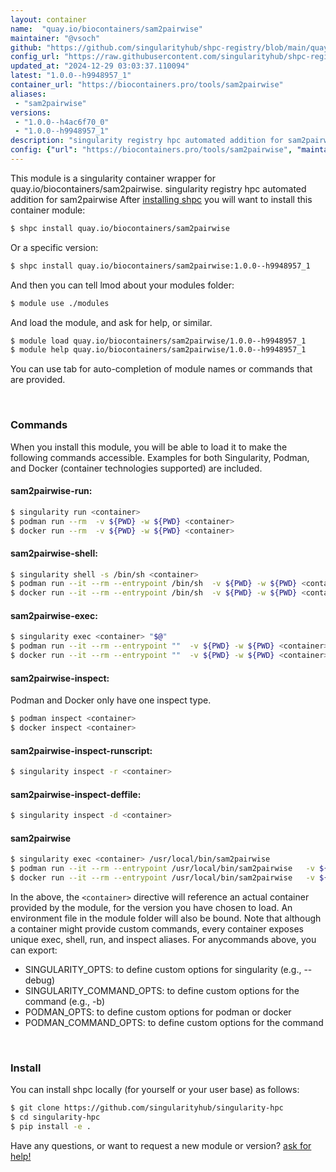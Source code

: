 ```yaml
---
layout: container
name:  "quay.io/biocontainers/sam2pairwise"
maintainer: "@vsoch"
github: "https://github.com/singularityhub/shpc-registry/blob/main/quay.io/biocontainers/sam2pairwise/container.yaml"
config_url: "https://raw.githubusercontent.com/singularityhub/shpc-registry/main/quay.io/biocontainers/sam2pairwise/container.yaml"
updated_at: "2024-12-29 03:03:37.110094"
latest: "1.0.0--h9948957_1"
container_url: "https://biocontainers.pro/tools/sam2pairwise"
aliases:
 - "sam2pairwise"
versions:
 - "1.0.0--h4ac6f70_0"
 - "1.0.0--h9948957_1"
description: "singularity registry hpc automated addition for sam2pairwise"
config: {"url": "https://biocontainers.pro/tools/sam2pairwise", "maintainer": "@vsoch", "description": "singularity registry hpc automated addition for sam2pairwise", "latest": {"1.0.0--h9948957_1": "sha256:57678c8550db7e2b2b2c315f0108f1e1cacd6024de30aaaae29be6a874eab766"}, "tags": {"1.0.0--h4ac6f70_0": "sha256:0d688c7b09c9eaf656cbaca89cfe5c8856577b87573f7fe22d9594d43175117a", "1.0.0--h9948957_1": "sha256:57678c8550db7e2b2b2c315f0108f1e1cacd6024de30aaaae29be6a874eab766"}, "docker": "quay.io/biocontainers/sam2pairwise", "aliases": {"sam2pairwise": "/usr/local/bin/sam2pairwise"}}
---
```


This module is a singularity container wrapper for quay.io/biocontainers/sam2pairwise.
singularity registry hpc automated addition for sam2pairwise
After [installing shpc](#install) you will want to install this container module:


```bash
$ shpc install quay.io/biocontainers/sam2pairwise
```

Or a specific version:

```bash
$ shpc install quay.io/biocontainers/sam2pairwise:1.0.0--h9948957_1
```

And then you can tell lmod about your modules folder:

```bash
$ module use ./modules
```

And load the module, and ask for help, or similar.

```bash
$ module load quay.io/biocontainers/sam2pairwise/1.0.0--h9948957_1
$ module help quay.io/biocontainers/sam2pairwise/1.0.0--h9948957_1
```

You can use tab for auto-completion of module names or commands that are provided.

<br>

### Commands

When you install this module, you will be able to load it to make the following commands accessible.
Examples for both Singularity, Podman, and Docker (container technologies supported) are included.

#### sam2pairwise-run:

```bash
$ singularity run <container>
$ podman run --rm  -v ${PWD} -w ${PWD} <container>
$ docker run --rm  -v ${PWD} -w ${PWD} <container>
```

#### sam2pairwise-shell:

```bash
$ singularity shell -s /bin/sh <container>
$ podman run --it --rm --entrypoint /bin/sh  -v ${PWD} -w ${PWD} <container>
$ docker run --it --rm --entrypoint /bin/sh  -v ${PWD} -w ${PWD} <container>
```

#### sam2pairwise-exec:

```bash
$ singularity exec <container> "$@"
$ podman run --it --rm --entrypoint ""  -v ${PWD} -w ${PWD} <container> "$@"
$ docker run --it --rm --entrypoint ""  -v ${PWD} -w ${PWD} <container> "$@"
```

#### sam2pairwise-inspect:

Podman and Docker only have one inspect type.

```bash
$ podman inspect <container>
$ docker inspect <container>
```

#### sam2pairwise-inspect-runscript:

```bash
$ singularity inspect -r <container>
```

#### sam2pairwise-inspect-deffile:

```bash
$ singularity inspect -d <container>
```


#### sam2pairwise

```bash
$ singularity exec <container> /usr/local/bin/sam2pairwise
$ podman run --it --rm --entrypoint /usr/local/bin/sam2pairwise   -v ${PWD} -w ${PWD} <container> -c " $@"
$ docker run --it --rm --entrypoint /usr/local/bin/sam2pairwise   -v ${PWD} -w ${PWD} <container> -c " $@"
```



In the above, the `<container>` directive will reference an actual container provided
by the module, for the version you have chosen to load. An environment file in the
module folder will also be bound. Note that although a container
might provide custom commands, every container exposes unique exec, shell, run, and
inspect aliases. For anycommands above, you can export:

 - SINGULARITY_OPTS: to define custom options for singularity (e.g., --debug)
 - SINGULARITY_COMMAND_OPTS: to define custom options for the command (e.g., -b)
 - PODMAN_OPTS: to define custom options for podman or docker
 - PODMAN_COMMAND_OPTS: to define custom options for the command

<br>

### Install

You can install shpc locally (for yourself or your user base) as follows:

```bash
$ git clone https://github.com/singularityhub/singularity-hpc
$ cd singularity-hpc
$ pip install -e .
```

Have any questions, or want to request a new module or version? [ask for help!](https://github.com/singularityhub/singularity-hpc/issues)
